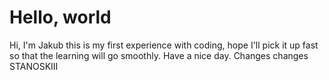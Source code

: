 # Hello, world

Hi, I'm Jakub this is my first experience with coding, hope I'll pick it up fast so that the learning will go smoothly.
Have a nice day.
Changes changes
STANOSKIII
